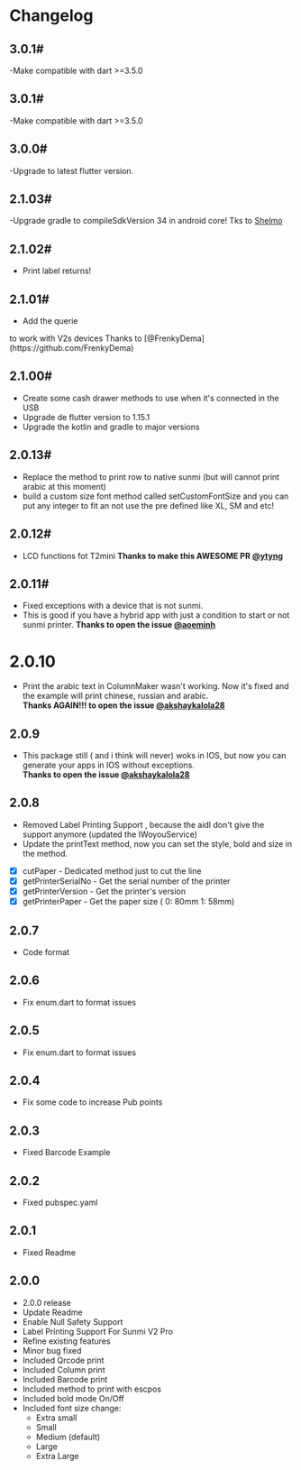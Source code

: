 # Changelog


## 3.0.1#
-Make compatible with dart >=3.5.0



## 3.0.1#
-Make compatible with dart >=3.5.0
## 3.0.0#
-Upgrade to latest flutter version.


## 2.1.03#
-Upgrade gradle to compileSdkVersion 34 in android core!
Tks to [Shelmo](https://github.com/Shelmo)


## 2.1.02#
* Print label returns!


## 2.1.01#
* Add the querie 
 <queries>
      <package android:name="woyou.aidlservice.jiuiv5" />
    </queries>
to work with V2s devices
Thanks to [@FrenkyDema](https://github.com/FrenkyDema)


## 2.1.00#
* Create some cash drawer methods to use when it's connected in the USB
* Upgrade de flutter version to 1.15.1
* Upgrade the kotlin and gradle to major versions


## 2.0.13#
* Replace the method to print row to native sunmi (but will cannot print arabic at this moment)
* build a custom size font method called setCustomFontSize and you can put any integer to fit an not use the pre defined like XL, SM and etc!

## 2.0.12#
* LCD functions fot T2mini
**Thanks to make this AWESOME PR [@ytyng](https://github.com/ytyng)**

## 2.0.11#
* Fixed exceptions with a device that is not sunmi.
* This is good if you have a hybrid app with just a condition to start or not sunmi printer.
**Thanks to open the issue [@aoeminh](https://github.com/aoeminh)**


# 2.0.10
* Print the arabic text in ColumnMaker wasn't working. Now it's fixed and the example will print chinese, russian and arabic.<br>
**Thanks AGAIN!!! to open the issue [@akshaykalola28](https://github.com/akshaykalola28)**

## 2.0.9
* This package still ( and i think will never) woks in IOS, but now you can generate your apps in IOS without exceptions.<br>
**Thanks to open the issue [@akshaykalola28](https://github.com/akshaykalola28)**

## 2.0.8
* Removed Label Printing Support , because the aidl don't give the support anymore (updated the IWoyouService)
* Update the printText method, now you can set the style, bold and size in the method.
* [x] cutPaper - Dedicated method just to cut the line
* [x] getPrinterSerialNo - Get the serial number of the printer
* [x] getPrinterVersion - Get the printer's version
* [x] getPrinterPaper - Get the paper size ( 0: 80mm 1: 58mm)
## 2.0.7
* Code format

## 2.0.6
* Fix enum.dart to format issues

## 2.0.5
* Fix enum.dart to format issues

## 2.0.4
* Fix some code to increase Pub points

## 2.0.3
* Fixed Barcode Example

## 2.0.2
* Fixed pubspec.yaml

## 2.0.1
* Fixed Readme

## 2.0.0

* 2.0.0 release
* Update Readme
* Enable Null Safety Support
* Label Printing Support For Sunmi V2 Pro
* Refine existing features
* Minor bug fixed
* Included Qrcode print
* Included Column print
* Included Barcode print
* Included method to print with escpos
* Included bold mode On/Off
* Included font size change:
    - Extra small
    - Small
    - Medium (default)
    - Large
    - Extra Large
